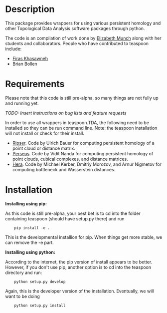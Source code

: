 Description
==============



This package provides wrappers for using various persistent homology and other Topological Data Analysis software packages through python.

The code is an compilation of work done by [Elizabeth Munch](http://www.elizabethmunch.com/math) along with her students and collaborators.  People who have contributed to teaspoon include:


- [Firas Khasawneh](http://www.firaskhasawneh.com)
- Brian Bollen



Requirements
==============

Please note that this code is still pre-alpha, so many things are not fully up and running yet.

*TODO: Insert instructions on bug lists and feature requests*

In order to use all wrappers in teaspoon.TDA, the following need to be installed so they can be run command line. Note: the teaspoon installation will not install or check for their install.  

- [Ripser](https://github.com/Ripser/ripser). Code by Ulrich Bauer for computing persistent homology of a point cloud or distance matrix.
- [Perseus](http://people.maths.ox.ac.uk/nanda/perseus/index.html). Code by Vidit Nanda for computing persistent homology of point clouds, cubical complexes, and distance matrices.
- [Hera](https://bitbucket.org/grey_narn/hera). Code by Michael Kerber, Dmitriy Morozov, and Arnur Nigmetov for computing bottleneck and Wasserstein distances.



Installation
==============

**Installing using pip:**

As this code is still pre-alpha, your best bet is to cd into the folder containing teaspoon (should have setup.py there) and run

```{python}
    pip install -e .
```

This is the developmental installion for pip.  When things get more stable, we can remove the -e part.

**Installing using python:**

According to the internet, the pip version of install appears to be better. However, if you don't use pip, another option is to cd into the teaspoon directory and run:

```{bash} 
    python setup.py develop
```
    
Again, this is the developer version of the installation.  Eventually, we will want to be doing 

```{bash} 
    python setup.py install
```
    